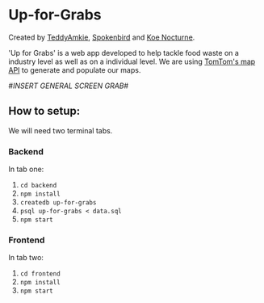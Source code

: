 # Up-for-Grabs

Created by [TeddyAmkie](https://github.com/TeddyAmkie), [Spokenbird](https://github.com/spokenbird) and [Koe Nocturne](https://github.com/Koe-Nocturne).

'Up for Grabs' is a web app developed to help tackle food waste on a industry level as well as on a individual level. We are using [TomTom's map API](https://developer.tomtom.com/) to generate and populate our maps. 



#*INSERT GENERAL SCREEN GRAB*#



## How to setup:
We will need two terminal tabs.
### Backend
In tab one:

1. 
    ```cd backend ```
2.
    ``` npm install ```
3. 
    ``` createdb up-for-grabs ```
4. 
    ``` psql up-for-grabs < data.sql ```
5. 
    ``` npm start ```

### Frontend
In tab two:

1. 
    ``` cd frontend ```
2. 
    ``` npm install ```
3. 
    ``` npm start ```